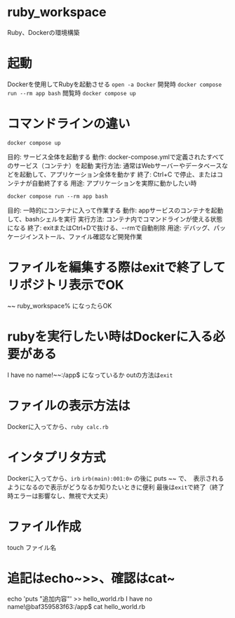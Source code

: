 # ruby_workspace

Ruby、Dockerの環境構築

# 起動
Dockerを使用してRubyを起動させる
```open -a Docker```
開発時
```docker compose run --rm app bash```
閲覧時
```docker compose up```

# コマンドラインの違い
```docker compose up```

目的: サービス全体を起動する
動作: docker-compose.ymlで定義されたすべてのサービス（コンテナ）を起動
実行方法: 通常はWebサーバーやデータベースなどを起動して、アプリケーション全体を動かす
終了: Ctrl+C で停止、またはコンテナが自動終了する
用途: アプリケーションを実際に動かしたい時

```docker compose run --rm app bash```

目的: 一時的にコンテナに入って作業する
動作: appサービスのコンテナを起動して、bashシェルを実行
実行方法: コンテナ内でコマンドラインが使える状態になる
終了: exitまたはCtrl+Dで抜ける、--rmで自動削除
用途: デバッグ、パッケージインストール、ファイル確認など開発作業

# ファイルを編集する際はexitで終了してリポジトリ表示でOK
~~ ruby_workspace% になったらOK
# rubyを実行したい時はDockerに入る必要がある
I have no name!~~:/app$ になっているか
outの方法は```exit```
# ファイルの表示方法は
Dockerに入ってから、```ruby calc.rb```

# インタプリタ方式
Dockerに入ってから、```irb```
```irb(main):001:0>``` の後に
puts ~~ で、　表示されるようになるので表示がどうなるか知りたいときに便利
最後は```exit```で終了（終了時エラーは影響なし、無視で大丈夫）

# ファイル作成
touch ファイル名
# 追記はecho~>>、確認はcat~
echo 'puts "追加内容"' >> hello_world.rb
I have no name!@baf359583f63:/app$ cat hello_world.rb 